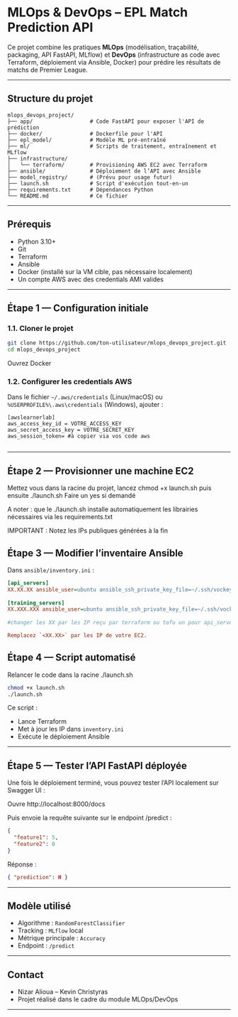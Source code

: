 # MLOps & DevOps – EPL Match Prediction API

Ce projet combine les pratiques **MLOps** (modélisation, traçabilité, packaging, API FastAPI, MLflow) et **DevOps** (infrastructure as code avec Terraform, déploiement via Ansible, Docker) pour prédire les résultats de matchs de Premier League.

---

## Structure du projet

```
mlops_devops_project/
├── app/                  # Code FastAPI pour exposer l'API de prédiction
├── docker/               # Dockerfile pour l'API
├── epl_model/            # Modèle ML pré-entraîné
├── ml/                   # Scripts de traitement, entraînement et MLflow
├── infrastructure/
│   └── terraform/        # Provisioning AWS EC2 avec Terraform
├── ansible/              # Déploiement de l’API avec Ansible
├── model_registry/       # (Prévu pour usage futur)
├── launch.sh             # Script d'exécution tout-en-un
├── requirements.txt      # Dépendances Python
└── README.md             # Ce fichier
```

---

## Prérequis

- Python 3.10+
- Git
- Terraform
- Ansible
- Docker (installé sur la VM cible, pas nécessaire localement)
- Un compte AWS avec des credentials AMI valides

---

## Étape 1 — Configuration initiale

### 1.1. Cloner le projet

```bash
git clone https://github.com/ton-utilisateur/mlops_devops_project.git
cd mlops_devops_project
```

Ouvrez Docker

### 1.2. Configurer les credentials AWS

Dans le fichier `~/.aws/credentials` (Linux/macOS) ou `%USERPROFILE%\.aws\credentials` (Windows), ajouter :

```
[awslearnerlab]
aws_access_key_id = VOTRE_ACCESS_KEY
aws_secret_access_key = VOTRE_SECRET_KEY
aws_session_token= #à copier via vos code aws
 
```

---

## Étape 2 — Provisionner une machine EC2

Mettez vous dans la racine du projet, lancez chmod +x launch.sh puis ensuite ./launch.sh 
Faire un yes si demandé

A noter : que le ./launch.sh installe automatiquement les librairies nécessaires via les requirements.txt

IMPORTANT : Notez les IPs publiques générées à la fin 

## Étape 3 — Modifier l’inventaire Ansible

Dans `ansible/inventory.ini` :

```ini
[api_servers]
XX.XX.XX ansible_user=ubuntu ansible_ssh_private_key_file=~/.ssh/vockey.pem
 
[training_servers]
XX.XXX.XXX ansible_user=ubuntu ansible_ssh_private_key_file=~/.ssh/vockey.pem
 
#changer les XX par les IP reçu par terraform ou tofu un pour api_servers et l'autre pour le test ML

Remplacez `<XX.XX>` par les IP de votre EC2.

```

## Étape 4 — Script automatisé

Relancer le code dans la racine ./launch.sh

```bash
chmod +x launch.sh
./launch.sh
```

Ce script :

- Lance Terraform
- Met à jour les IP dans `inventory.ini`
- Exécute le déploiement Ansible

---
## Étape 5 — Tester l’API FastAPI déployée

Une fois le déploiement terminé, vous pouvez tester l’API localement sur Swagger UI :

Ouvre http://localhost:8000/docs

Puis envoie la requête suivante sur le endpoint /predict :

```json
{
  "feature1": 5,
  "feature2": 0
}
```
Réponse :

```json
{ "prediction": H }
```

---

## Modèle utilisé

- Algorithme : `RandomForestClassifier`
- Tracking : `MLflow` local
- Métrique principale : `Accuracy`
- Endpoint : `/predict`

---

## Contact

- Nizar Alioua – Kevin Christyras
- Projet réalisé dans le cadre du module MLOps/DevOps

---


